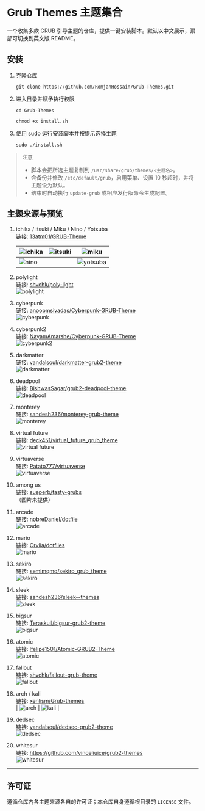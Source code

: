 <!-- 语言: 简体中文 | [English](README.en.md) -->

# Grub Themes 主题集合

一个收集多款 GRUB 引导主题的仓库，提供一键安装脚本。默认以中文展示，顶部可切换到英文版 README。

## 安装

1) 克隆仓库

    `git clone https://github.com/RomjanHossain/Grub-Themes.git`

2) 进入目录并赋予执行权限

    `cd Grub-Themes`

    `chmod +x install.sh`

3) 使用 sudo 运行安装脚本并按提示选择主题

    `sudo ./install.sh`

> 注意
> - 脚本会把所选主题复制到 `/usr/share/grub/themes/<主题名>`。
> - 会备份并修改 `/etc/default/grub`，启用菜单、设置 10 秒超时，并将主题设为默认。
> - 结束时自动执行 `update-grub` 或相应发行版命令生成配置。

## 主题来源与预览

1. ichika / itsuki / Miku / Nino / Yotsuba  
    链接: [13atm01/GRUB-Theme](https://github.com/13atm01/GRUB-Theme)

    | ![ichika](screenshot/ichika.gif) | ![itsuki](screenshot/itsuki.gif) | ![miku](screenshot/miku.gif) |
    | -------------------------------- | -------------------------------- | ---------------------------- |
    | ![nino](screenshot/nino.gif)     |                                  | ![yotsuba](screenshot/yotsuba.gif) |

2. polylight  
    链接: [shvchk/poly-light](https://github.com/shvchk/poly-light)  
    ![polylight](screenshot/polylight.gif)

3. cyberpunk  
    链接: [anoopmsivadas/Cyberpunk-GRUB-Theme](https://github.com/anoopmsivadas/Cyberpunk-GRUB-Theme)  
    ![cyberpunk](screenshot/cyberpunk.png)

4. cyberpunk2  
    链接: [NayamAmarshe/Cyberpunk-GRUB-Theme](https://github.com/NayamAmarshe/Cyberpunk-GRUB-Theme)  
    ![cyberpunk2](screenshot/cyberpunk2.png)

5. darkmatter  
    链接: [vandalsoul/darkmatter-grub2-theme](https://github.com/vandalsoul/darkmatter-grub2-theme)  
    ![darkmatter](screenshot/darkmatter.png)

6. deadpool  
    链接: [BishwasSagar/grub2-deadpool-theme](https://github.com/BishwasSagar/grub2-deadpool-theme)  
    ![deadpool](screenshot/deadpool.png)

7. monterey  
    链接: [sandesh236/monterey-grub-theme](https://github.com/sandesh236/monterey-grub-theme)  
    ![monterey](screenshot/monte.png)

8. virtual future  
    链接: [deck451/virtual_future_grub_theme](https://gitlab.com/deck451/virtual_future_grub_theme)  
    ![virtual future](screenshot/virtual.png)

9. virtuaverse  
    链接: [Patato777/virtuaverse](https://github.com/Patato777/dotfiles/tree/main/grub/themes/virtuaverse)  
    ![virtuaverse](screenshot/virtuaverse.JPG)

10. among us  
    链接: [sueperb/tasty-grubs](https://github.com/sueperb/tasty-grubs)  
     （图片未提供）

11. arcade  
    链接: [nobreDaniel/dotfile](https://github.com/nobreDaniel/dotfile.git)  
     ![arcade](screenshot/arcade.png)

12. mario  
    链接: [Crylia/dotfiles](https://github.com/Crylia/dotfiles.git)  
     ![mario](screenshot/mario.png)

13. sekiro  
    链接: [semimqmo/sekiro_grub_theme](https://github.com/semimqmo/sekiro_grub_theme/)  
     ![sekiro](screenshot/sekiro.png)

14. sleek  
    链接: [sandesh236/sleek--themes](https://github.com/sandesh236/sleek--themes)  
     ![sleek](screenshot/sleek.png)

15. bigsur  
    链接: [Teraskull/bigsur-grub2-theme](https://github.com/Teraskull/bigsur-grub2-theme)  
     ![bigsur](screenshot/bigsur.png)

16. atomic  
    链接: [lfelipe1501/Atomic-GRUB2-Theme](https://github.com/lfelipe1501/Atomic-GRUB2-Theme)  
     ![atomic](screenshot/atomic.gif)

17. fallout  
    链接: [shvchk/fallout-grub-theme](https://github.com/shvchk/fallout-grub-theme)  
     ![fallout](screenshot/fallout.gif)

18. arch / kali  
    链接: [xenlism/Grub-themes](https://github.com/xenlism/Grub-themes)  
     | ![arch](screenshot/arch.jpg) | ![kali](screenshot/kali.jpg) |

19. dedsec  
    链接: [vandalsoul/dedsec-grub2-theme](https://github.com/vandalsoul/dedsec-grub2-theme)  
     ![dedsec](screenshot/dedsec.png)

20. whitesur  
     链接: https://github.com/vinceliuice/grub2-themes  
     ![whitesur](screenshot/whitesur.jpg)

---

## 许可证

遵循仓库内各主题来源各自的许可证；本仓库自身遵循根目录的 `LICENSE` 文件。



